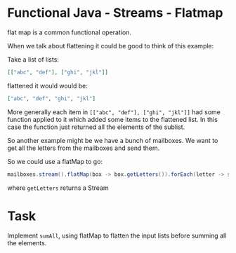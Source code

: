 # Functional Java - Streams - Flatmap

flat map is a common functional operation.

When we talk about flattening it could be good to think of this example:

Take a list of lists:
```json
[["abc", "def"], ["ghi", "jkl"]]
```

flattened it would would be:
```json
["abc", "def", "ghi", "jkl"]
```

More generally each item in `[["abc", "def"], ["ghi", "jkl"]]` had some function applied to it which added some items to the flattened list. In this case the function just returned all the elements of the sublist.

So another example might be we have a bunch of mailboxes. We want to get all the letters from the mailboxes and send them.

So we could use a flatMap to go:

```java
mailboxes.stream().flatMap(box -> box.getLetters()).forEach(letter -> send(letter))
```

where `getLetters` returns a Stream<Letter>

# Task

Implement `sumAll`, using flatMap to flatten the input lists before summing all the elements.